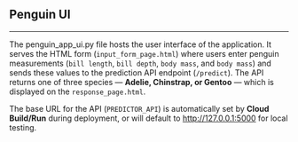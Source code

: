 ## Penguin UI

---
The penguin_app_ui.py file hosts the user interface of the application. It serves the HTML form (`input_form_page.html`) where users enter penguin measurements (`bill length`, `bill depth`, `body mass`, and `body mass`) and sends these values to the prediction API endpoint (`/predict`).
The API returns one of three species — **Adelie, Chinstrap, or Gentoo** — which is displayed on the `response_page.html`.

The base URL for the API (`PREDICTOR_API`) is automatically set by **Cloud Build/Run** during deployment, or will default to http://127.0.0.1:5000 for local testing.